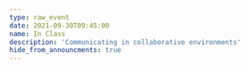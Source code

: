 ```yaml
---
type: raw_event
date: 2021-09-30T09:45:00
name: In Class
description: 'Communicating in collaborative environments'
hide_from_announcments: true
---
```

